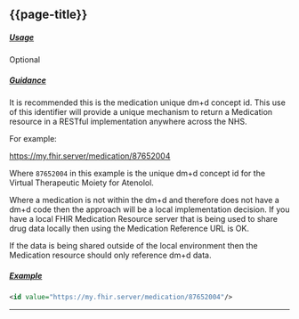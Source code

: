 ## {{page-title}}

<h5><ins>Usage</ins></h5>

<span class="mro-circle optional" title="Optional"></span> Optional


<h5><ins>Guidance</ins></h5>

It is recommended this is the medication unique dm+d concept id. This use of this identifier will provide a unique mechanism to return a Medication resource in a RESTful implementation anywhere across the NHS.

For example:

<i class="fa fa-link" aria-hidden="true"></i> https://my.fhir.server/medication/87652004

Where `87652004` in this example is the unique dm+d concept id for the Virtual Therapeutic Moiety for Atenolol.


Where a medication is not within the dm+d and therefore does not have a dm+d code then the approach will be a local implementation decision. If you have a local FHIR Medication Resource server that is being used to share drug data locally then using the Medication Reference URL is OK.

If the data is being shared outside of the local environment then the Medication resource should only reference dm+d data.

<h5><ins>Example</ins></h5>

```xml
<id value="https://my.fhir.server/medication/87652004"/>
```

---